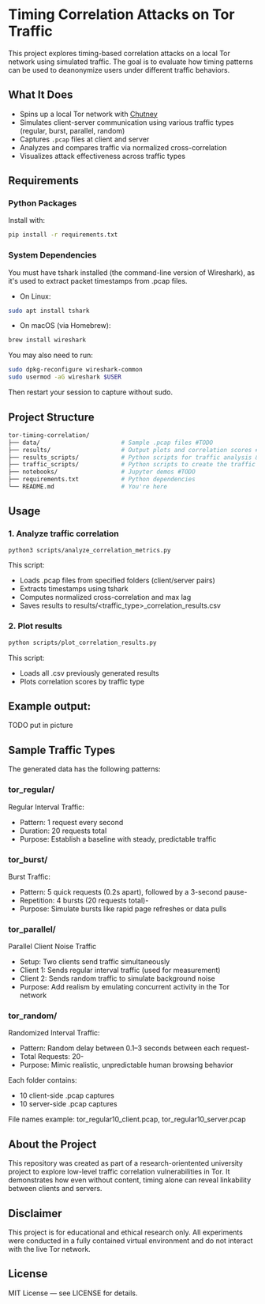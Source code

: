 # Timing Correlation Attacks on Tor Traffic
This project explores timing-based correlation attacks on a local Tor network using simulated traffic. The goal is to evaluate how timing patterns can be used to deanonymize users under different traffic behaviors.

## What It Does
- Spins up a local Tor network with [Chutney](https://gitweb.torproject.org/chutney.git/)
- Simulates client-server communication using various traffic types (regular, burst, parallel, random)
- Captures `.pcap` files at client and server
- Analyzes and compares traffic via normalized cross-correlation
- Visualizes attack effectiveness across traffic types

## Requirements
### Python Packages
Install with:
```bash
pip install -r requirements.txt
```
### System Dependencies
You must have tshark installed (the command-line version of Wireshark), as it's used to extract packet timestamps from .pcap files.<br>
- On Linux:
```bash
sudo apt install tshark
```
- On macOS (via Homebrew):
```bash
brew install wireshark
```
You may also need to run:
```bash
sudo dpkg-reconfigure wireshark-common
sudo usermod -aG wireshark $USER
```
Then restart your session to capture without sudo.

## Project Structure
```bash
tor-timing-correlation/
├── data/                       # Sample .pcap files #TODO
├── results/                    # Output plots and correlation scores #TODO
├── results_scripts/            # Python scripts for traffic analysis & plotting
├── traffic_scripts/            # Python scripts to create the traffic
├── notebooks/                  # Jupyter demos #TODO
├── requirements.txt            # Python dependencies
└── README.md                   # You're here
```

## Usage
### 1. Analyze traffic correlation
```bash
python3 scripts/analyze_correlation_metrics.py
```
This script:
- Loads .pcap files from specified folders (client/server pairs)
- Extracts timestamps using tshark
- Computes normalized cross-correlation and max lag
- Saves results to results/<traffic_type>_correlation_results.csv

### 2. Plot results
```bash
python scripts/plot_correlation_results.py
```
This script:
- Loads all .csv previously generated results
- Plots correlation scores by traffic type

## Example output:
TODO put in picture

## Sample Traffic Types
The generated data has the following patterns: 
### tor_regular/
Regular Interval Traffic:
- Pattern: 1 request every second
- Duration: 20 requests total
- Purpose: Establish a baseline with steady, predictable traffic

### tor_burst/
Burst Traffic:
- Pattern: 5 quick requests (0.2s apart), followed by a 3-second pause- 
- Repetition: 4 bursts (20 requests total)- 
- Purpose: Simulate bursts like rapid page refreshes or data pulls

### tor_parallel/
Parallel Client Noise Traffic
- Setup: Two clients send traffic simultaneously
- Client 1: Sends regular interval traffic (used for measurement)
- Client 2: Sends random traffic to simulate background noise
- Purpose: Add realism by emulating concurrent activity in the Tor network

### tor_random/
Randomized Interval Traffic:
- Pattern: Random delay between 0.1–3 seconds between each request- 
- Total Requests: 20- 
- Purpose: Mimic realistic, unpredictable human browsing behavior

Each folder contains:
- 10 client-side .pcap captures
- 10 server-side .pcap captures

File names example: tor_regular10_client.pcap, tor_regular10_server.pcap

## About the Project
This repository was created as part of a research-orientented university project to explore low-level traffic correlation vulnerabilities in Tor. It demonstrates how even without content, timing alone can reveal linkability between clients and servers.

## Disclaimer
This project is for educational and ethical research only. All experiments were conducted in a fully contained virtual environment and do not interact with the live Tor network.

## License
MIT License — see LICENSE for details.


<!--Tor Traffic Experiment Workflow
✅ 1. Initial Setup (One-Time Preparation)

    ✅ Ensure the following tools are installed:

Tor

Chutney (for creating the local Tor network)

tcpdump (for capturing network traffic)

Python 3

        curl (for initial connectivity testing)

    ✅ Clone/setup the Chutney test network with:

        2 client nodes

        1 hidden service (server)

        3 relays

    ✅ Configure:

        Hidden service to host a simple web server with a .onion address.

        Clients to access it only via SOCKS5 proxies (on ports 9055 and 9056).

🚀 2. Test the Tor Network

    Run Chutney to start the Tor test network.

    Test connectivity manually:

    curl --socks5-hostname 127.0.0.1:9055 http://your-hidden-service.onion

    ✅ If the server responds, the Tor network is working.

📦 3. Prepare for Data Collection

    Open three terminal windows:
    Terminal 1 (Client Side Capture)

sudo tcpdump -i lo port 9055 -w client_capture.pcap

Terminal 2 (Server Side Capture)

    sudo tcpdump -i lo port [server_port] -w server_capture.pcap

    (Use appropriate port or interface where server listens)
    Terminal 3 (Server Monitoring)

        Run a lightweight HTTP server to print incoming GET requests.

🧪 4. Run the Experiment

    In a new terminal, run one of the traffic generation scripts:

python3 generateTorTrafficRandom.py

Or, depending on scenario:

    python3 generateTorTrafficBurst.py
    python3 generateTorTrafficRegular.py

    If simulating parallel clients, start both scripts:

        One using port 9055 (target, measured)

        One using port 9056 (noise)

🧹 5. After the Test

    Stop tcpdump in both Terminal 1 and 2.

    Save the .pcap files (label them clearly: client/server + traffic type).

    Stop the Tor network (chutney stop or custom script).

    Restart Chutney to reset the network:

    chutney stop
    chutney configure
    chutney start

🔁 6. Repeat for Each Scenario

Repeat steps 3–5 for each of the 4 traffic modes:

    Regular

    Burst

    Randomized

    Parallel Clients (Regular + Random)

Repeat each scenario 10 times → results in 40 total captures.
📊 7. Post-Experiment

    Analyze .pcap files using:

        Wireshark or

        Python tools (e.g., scapy, pyshark) to inspect timing, packet sizes, etc.

    Goal: assess if traffic patterns can be linked across client and server → possible deanonymization.-->
